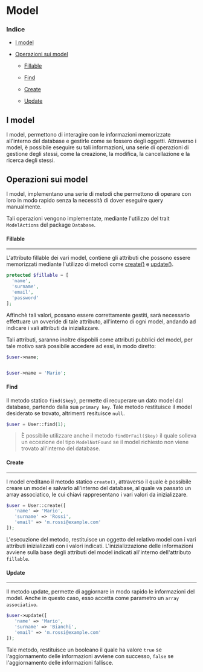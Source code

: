 # Model

### Indice

- [I model](#i-model)

- [Operazioni sui model](#operazioni-sui-model)
  
  - [Fillable](#fillable)
  
  - [Find](#find)
  
  - [Create](#create)
  
  - [Update](#update)

## I model

I model, permettono di interagire con le informazioni memorizzate all'interno del database e gestirle come se fossero degli oggetti.
Attraverso i model, è possibile eseguire su tali informazioni, una serie di operazioni di gestione degli stessi, come la creazione, la modifica, la cancellazione e la ricerca degli stessi.

## Operazioni sui model

I model, implementano una serie di metodi che permettono di operare con loro in modo rapido senza la necessità di dover eseguire query manualmente.

Tali operazioni vengono implementate, mediante l'utilizzo del trait `ModelActions` del package `Database`.

#### Fillable

____

L'attributo fillable dei vari model, contiene gli attributi che possono essere memorizzati mediante l'utilizzo di metodi come [create()](#create) e [update()](#update).

```php
protected $fillable = [
  'name',
  'surname',
  'email',
  'password'  
];
```

Affinchè tali valori, possano essere correttamente gestiti, sarà necessario effettuare un ovveride di tale attributo, all'interno di ogni model, andando ad indicare i vali attributi da inizializzare.

Tali attributi, saranno inoltre dispobili come attributi pubblici del model, per tale motivo sarà possibile accedere ad essi, in modo diretto:

```php
$user->name;


$user->name = 'Mario';
```

#### Find

Il metodo statico `find($key)`, permette di recuperare un dato model dal database, partendo dalla sua `primary key`.  Tale metodo restituisce il model desiderato se trovato, altrimenti resituisce `null`.

```php
$user = User::find(1);
```

> È possibile utilizzare anche il metodo `findOrFail($key)` il quale solleva un eccezione del tipo `ModelNotFound` se il model richiesto non viene trovato all'interno del database.

#### Create

____

I model ereditano il metodo statico `create()`, attraverso il quale è possibile creare un model e salvarlo all'interno del database, al quale va passato un array associatico, le cui chiavi rappresentano i vari valori da inizializzare.

```php
$user = User::create([
   'name' => 'Mario',
   'surname' => 'Rossi',
   'email' => 'm.rossi@example.com'
]);
```

L'esecuzione del metodo, restituisce un oggetto del relativo model con i vari attributi inizializzati con i valori indicati. L'inizializzazione delle informazioni avviene sulla base degli attributi del model indicati all'interno dell'attributo `fillable`.

#### Update

___

Il metodo update, permette di aggiornare in modo rapido le informazioni del model. Anche in questo caso, esso accetta come parametro un `array associativo`.

```php
$user->update([
   'name' => 'Mario',
   'surname' => 'Bianchi',
   'email' => 'm.rossi@example.com'
]);
```

Tale metodo, restituisce un booleano il quale ha valore `true` se l'aggiornamento delle informazioni avviene con successo, `false` se l'aggiornamento delle informazioni fallisce.
